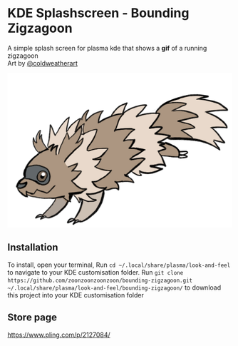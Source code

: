 # KDE Splashscreen - Bounding Zigzagoon
A simple splash screen for plasma kde that shows a **gif** of a running zigzagoon  
Art by [@coldweatherart](https://www.instagram.com/coldweatherart/)


![Image](contents/previews/splash.png)

## Installation
To install, open your terminal,
Run `cd ~/.local/share/plasma/look-and-feel` to navigate to your KDE customisation folder.
Run `git clone https://github.com/zoonzoonzoonzoon/bounding-zigzagoon.git ~/.local/share/plasma/look-and-feel/bounding-zigzagoon/` to download this project into your KDE customisation folder

## Store page
https://www.pling.com/p/2127084/
